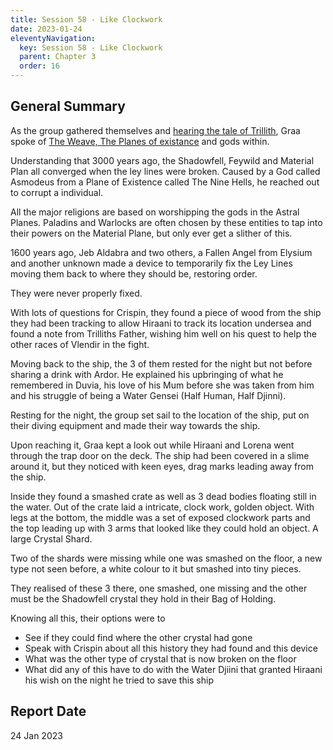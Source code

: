 ```yaml
---
title: Session 58 - Like Clockwork
date: 2023-01-24
eleventyNavigation:
  key: Session 58 - Like Clockwork
  parent: Chapter 3
  order: 16
---
```


## General Summary

As the group gathered themselves and [hearing the tale of Trillith](</vlendir/Campaign Notes/Chapter 3/Session 57 - The passing of a Storm/>), Graa spoke of [The Weave, The Planes of existance](</vlendir/History/The Weave and Ley Lines/>) and gods within.

Understanding that 3000 years ago, the Shadowfell, Feywild and Material Plan all converged when the ley lines were broken. Caused by a God called Asmodeus from a Plane of Existence called The Nine Hells, he reached out to corrupt a individual.

All the major religions are based on worshipping the gods in the Astral Planes. Paladins and Warlocks are often chosen by these entities to tap into their powers on the Material Plane, but only ever get a slither of this.

1600 years ago, Jeb Aldabra and two others, a Fallen Angel from Elysium and another unknown made a device to temporarily fix the Ley Lines moving them back to where they should be, restoring order.

They were never properly fixed.

With lots of questions for Crispin, they found a piece of wood from the ship they had been tracking to allow Hiraani to track its location undersea and found a note from Trilliths Father, wishing him well on his quest to help the other races of Vlendir in the fight.

Moving back to the ship, the 3 of them rested for the night but not before sharing a drink with Ardor. He explained his upbringing of what he remembered in Duvia, his love of his Mum before she was taken from him and his struggle of being a Water Gensei (Half Human, Half Djinni).

Resting for the night, the group set sail to the location of the ship, put on their diving equipment and made their way towards the ship.

Upon reaching it, Graa kept a look out while Hiraani and Lorena went through the trap door on the deck. The ship had been covered in a slime around it, but they noticed with keen eyes, drag marks leading away from the ship.

Inside they found a smashed crate as well as 3 dead bodies floating still in the water. Out of the crate laid a intricate, clock work, golden object. With legs at the bottom, the middle was a set of exposed clockwork parts and the top leading up with 3 arms that looked like they could hold an object. A large Crystal Shard.

Two of the shards were missing while one was smashed on the floor, a new type not seen before, a white colour to it but smashed into tiny pieces.

They realised of these 3 there, one smashed, one missing and the other must be the Shadowfell crystal they hold in their Bag of Holding.

Knowing all this, their options were to

- See if they could find where the other crystal had gone
- Speak with Crispin about all this history they had found and this device
- What was the other type of crystal that is now broken on the floor
- What did any of this have to do with the Water Djiini that granted Hiraani his wish on the night he tried to save this ship

## Report Date

24 Jan 2023
